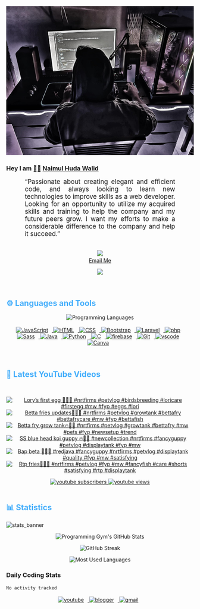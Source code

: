 <!-- ![github_cover_banner](https://www.digitalsolutionservices.com/img/services/web%20development.gif)-->

<div align="center" style="display:block;">
    <img height="400px" width="100%" alt="github cover banner" src="https://raw.githubusercontent.com/NaimulHudaWalid/NaimulHudaWalid/main/272276268_3114779035434264_920860974401480824_n.jpg"/> 
</div>

### Hey I am [👨🏻‍][facebook] [Naimul Huda Walid][youtube]



<p align:"center" style="text-align: justify; margin: 0 50px; font-size: 17px;" >
   “Passionate about creating elegant and efficient code, and always looking to learn new technologies to improve skills as a web developer. Looking for an opportunity to utilize my acquired skills and training to help the company and my future peers grow. I want my efforts to make a considerable difference to the company and help it succeed.”
<br>
<br>
<div align="center">

![](https://visitor-badge.glitch.me/badge?page_id=NaimulHudaWalid)
    <br />
[Email Me](mailto:dev.naimulhuda@gmail.com)
</div>
</p>
<!-- Typing SVG by DenverCoder1 - https://github.com/DenverCoder1/readme-typing-svg -->
<p align="center">
<!--   <a href="https://github.com/DenverCoder1/readme-typing-svg"> -->
    <img src="https://readme-typing-svg.herokuapp.com?color=E22FE4&width=380&height=45&lines=Open-Source+Enthusiast;Learning+In+Public;Empowering+Others;Nice+To+Meet+You+...&center=true"></a>

</p>
<br>
<!-- Languages and Tools -->

<h2 style="color: #44AEFB">⚙️ Languages and Tools</h2>
<div align="center" style="display:block;">
    <img width="100px" alt="Programming Languages" src="https://user-images.githubusercontent.com/78341798/194531121-47b0119a-ce00-439d-b586-125f86acb098.png"/> 
</div>
<br>   
<!-- Icons Resources -->
<!-- https://devicon.dev/ -->
<!-- https://cdn.jsdelivr.net/npm/simple-icons@v3/icons/ -->
<div align="center">
  <a href="https://developer.mozilla.org/en-US/docs/Web/JavaScript" target="_blank" rel="noreferrer">
      <img  alt="JavaScript" height="50px" style="padding-right:10px;" src="https://cdn.jsdelivr.net/gh/devicons/devicon/icons/javascript/javascript-plain.svg"/>
  </a>
  
 
  <a href="https://developer.mozilla.org/en-US/docs/Web/HTML" target="_blank" rel="noreferrer">
      <img  alt="HTML" height="50px" style="padding-right:10px;" src="https://cdn.jsdelivr.net/gh/devicons/devicon/icons/html5/html5-original.svg"/>
  </a>
  <a href="https://developer.mozilla.org/en-US/docs/Web/CSS" target="_blank" rel="noreferrer">
      <img  alt="CSS" height="50px" style="padding-right:10px;" src="https://cdn.jsdelivr.net/gh/devicons/devicon/icons/css3/css3-original.svg"/>
  </a>
  <a href="https://getbootstrap.com/" target="_blank" rel="noreferrer">
      <img  alt="Bootstrap" height="50px" style="padding-right:10px;" src="https://cdn.jsdelivr.net/gh/devicons/devicon/icons/bootstrap/bootstrap-original.svg"/>
  </a> 
  <a href="https://laravel.com/" target="_blank" rel="noreferrer">
      <img  alt="Laravel" height="50px" style="padding-right:10px;" src="https://cdn.jsdelivr.net/gh/devicons/devicon/icons/laravel/laravel-plain.svg"/>
  </a>
  <a href="https://www.php.net/" target="_blank" rel="noreferrer">
      <img  alt="php" height="50px" style="padding-right:10px;" src="https://cdn.jsdelivr.net/gh/devicons/devicon/icons/php/php-original.svg"/>
  </a>
  <a href="https://sass-lang.com/" target="_blank" rel="noreferrer">
      <img  alt="Sass" height="50px" style="padding-right:10px;" src="https://cdn.jsdelivr.net/gh/devicons/devicon/icons/sass/sass-original.svg"/>
  </a>
  <a href="https://www.java.com/en/" target="_blank" rel="noreferrer">
      <img  alt="Java" height="50px" style="padding-right:10px;" src="https://cdn.jsdelivr.net/gh/devicons/devicon/icons/java/java-original.svg"/>
  </a>    
  <a href="https://www.python.org/" target="_blank" rel="noreferrer">
      <img  alt="Python" height="50px" style="padding-right:10px;" src="https://cdn.jsdelivr.net/gh/devicons/devicon/icons/python/python-original.svg"/>
  </a>
  <a href="https://www.cprogramming.com/" target="_blank" rel="noreferrer">
      <img  alt="C" height="50px" style="padding-right:10px;" src="https://cdn.jsdelivr.net/gh/devicons/devicon/icons/c/c-original.svg"/>
  </a>
  
  <a href="https://firebase.google.com/" target="_blank" rel="noreferrer">
      <img  alt="firebase" height="50px" style="padding-right:10px;" src="https://cdn.jsdelivr.net/gh/devicons/devicon/icons/firebase/firebase-plain.svg"/>
  </a>
 
  <a href="https://git-scm.com/" target="_blank" rel="noreferrer">
      <img  alt="Git" height="50px" style="padding-right:10px;" src="https://cdn.jsdelivr.net/gh/devicons/devicon/icons/git/git-original.svg"/>
  </a>
  
  <a href="https://code.visualstudio.com/" target="_blank" rel="noreferrer">
      <img  alt="vscode" height="50px" style="padding-right:10px;"src="https://cdn.jsdelivr.net/gh/devicons/devicon/icons/vscode/vscode-original.svg"/>
  </a>
  <a href="https://www.canva.com/" target="_blank" rel="noreferrer">
      <img  alt="Canva" height="50px" style="padding-right:10px;" src="https://cdn.jsdelivr.net/gh/devicons/devicon/icons/canva/canva-original.svg"/> 
  </a>
</div>
<br>
<br>

<!-- Latest YouTube Videos -->

<h2 style="color: #44AEFB">🎦 Latest YouTube Videos</h2>
<br />

<!-- Resource/Reference: https://github.com/DenverCoder1/github-readme-youtube-cards -->
<div class="youtube videos cards" align="center">

<!-- BEGIN YOUTUBE-CARDS -->
[![Lory’s first egg 💯🔥🖤 #nrtfirms #petvlog #birdsbreeding #loricare #firstegg #mw #fyp #eggs #lori](https://ytcards.demolab.com/?id=zMayJ0u4z8M&title=Lory%E2%80%99s+first+egg+%F0%9F%92%AF%F0%9F%94%A5%F0%9F%96%A4+%23nrtfirms+%23petvlog+%23birdsbreeding+%23loricare+%23firstegg+%23mw+%23fyp+%23eggs+%23lori&lang=en&timestamp=1715394082&background_color=%230d1117&title_color=%23ffffff&stats_color=%23dedede&max_title_lines=1&width=250&border_radius=5 "Lory’s first egg 💯🔥🖤 #nrtfirms #petvlog #birdsbreeding #loricare #firstegg #mw #fyp #eggs #lori")](https://www.youtube.com/watch?v=zMayJ0u4z8M)
[![Betta fries updates💯🔥🖤 #nrtfirms #petvlog #growtank #bettafry #bettafrycare #mw #fyp #bettafish](https://ytcards.demolab.com/?id=d24NgqXZRiw&title=Betta+fries+updates%F0%9F%92%AF%F0%9F%94%A5%F0%9F%96%A4+%23nrtfirms+%23petvlog+%23growtank+%23bettafry+%23bettafrycare+%23mw+%23fyp+%23bettafish&lang=en&timestamp=1715002721&background_color=%230d1117&title_color=%23ffffff&stats_color=%23dedede&max_title_lines=1&width=250&border_radius=5 "Betta fries updates💯🔥🖤 #nrtfirms #petvlog #growtank #bettafry #bettafrycare #mw #fyp #bettafish")](https://www.youtube.com/watch?v=d24NgqXZRiw)
[![Betta fry grow tank🔥🖤💯 #nrtfirms #petvlog #growtank #bettafry #mw #pets #fyp #newsetup #trend](https://ytcards.demolab.com/?id=6kmNQ0mih9c&title=Betta+fry+grow+tank%F0%9F%94%A5%F0%9F%96%A4%F0%9F%92%AF+%23nrtfirms+%23petvlog+%23growtank+%23bettafry+%23mw+%23pets+%23fyp+%23newsetup+%23trend&lang=en&timestamp=1714909527&background_color=%230d1117&title_color=%23ffffff&stats_color=%23dedede&max_title_lines=1&width=250&border_radius=5 "Betta fry grow tank🔥🖤💯 #nrtfirms #petvlog #growtank #bettafry #mw #pets #fyp #newsetup #trend")](https://www.youtube.com/watch?v=6kmNQ0mih9c)
[![SS blue head koi guppy 🔥💯🖤 #newcollection #nrtfirms #fancyguppy #petvlog #displaytank #fyp #mw](https://ytcards.demolab.com/?id=N2eq-b4XzqA&title=SS+blue+head+koi+guppy+%F0%9F%94%A5%F0%9F%92%AF%F0%9F%96%A4+%23newcollection+%23nrtfirms+%23fancyguppy+%23petvlog+%23displaytank+%23fyp+%23mw&lang=en&timestamp=1714370682&background_color=%230d1117&title_color=%23ffffff&stats_color=%23dedede&max_title_lines=1&width=250&border_radius=5 "SS blue head koi guppy 🔥💯🖤 #newcollection #nrtfirms #fancyguppy #petvlog #displaytank #fyp #mw")](https://www.youtube.com/watch?v=N2eq-b4XzqA)
[![Bap beta 💯🔥🖤 #redjava #fancyguppy #nrtfirms #petvlog #displaytank #quality #fyp #mw #satisfying](https://ytcards.demolab.com/?id=kJ8d4nxfNuA&title=Bap+beta+%F0%9F%92%AF%F0%9F%94%A5%F0%9F%96%A4+%23redjava+%23fancyguppy+%23nrtfirms+%23petvlog+%23displaytank+%23quality+%23fyp+%23mw+%23satisfying&lang=en&timestamp=1714287963&background_color=%230d1117&title_color=%23ffffff&stats_color=%23dedede&max_title_lines=1&width=250&border_radius=5 "Bap beta 💯🔥🖤 #redjava #fancyguppy #nrtfirms #petvlog #displaytank #quality #fyp #mw #satisfying")](https://www.youtube.com/watch?v=kJ8d4nxfNuA)
[![Rtp fries🖤🔥💯 #nrtfirms #petvlog #fyp #mw #fancyfish #care #shorts  #satisfying #rtp #displaytank](https://ytcards.demolab.com/?id=SlVcwtEIcf4&title=Rtp+fries%F0%9F%96%A4%F0%9F%94%A5%F0%9F%92%AF+%23nrtfirms+%23petvlog+%23fyp+%23mw+%23fancyfish+%23care+%23shorts++%23satisfying+%23rtp+%23displaytank&lang=en&timestamp=1714230802&background_color=%230d1117&title_color=%23ffffff&stats_color=%23dedede&max_title_lines=1&width=250&border_radius=5 "Rtp fries🖤🔥💯 #nrtfirms #petvlog #fyp #mw #fancyfish #care #shorts  #satisfying #rtp #displaytank")](https://www.youtube.com/watch?v=SlVcwtEIcf4)
<!-- END YOUTUBE-CARDS -->
</div>

<!-- Begin Youtube Buttons -->
<!-- Resource/Reference:  https://github.com/DenverCoder1/custom-icon-badges -->
<div class="youtube buttons" align="center">
    <a href="https://www.youtube.com/channel/UCa3YaFwzSII0kKg3Nads2dQ"  target="_blank">
        <img alt="youtube subscribers" src="https://img.shields.io/youtube/channel/subscribers/UCa3YaFwzSII0kKg3Nads2dQ?logo=youtube&logoColor=red&style=for-the-badge"/>
    </a> 
    <a href="https://www.youtube.com/channel/UCa3YaFwzSII0kKg3Nads2dQ"  target="_blank">
        <img alt="youtube views" src="https://custom-icon-badges.demolab.com/youtube/channel/views/UCa3YaFwzSII0kKg3Nads2dQ?color=%23E05D44&logo=eye&logoColor=white&style=for-the-badge&labelColor=#555555"/>
    </a> 
</div>
<br>
<!-- End Youtube Buttons -->

<!-- Statistics -->

<h2 style="color: #44AEFB">📊 Statistics</h2>

![stats_banner](https://user-images.githubusercontent.com/78341798/194534778-d662496c-ae00-4e8d-ae9b-b90912054e7f.gif)

<!-- Begin Stats Cards -->
<!-- Resources:  -->
<!-- Github & Languages Stats: https://github.com/naimul15-12090/github-readme-stats --> 
<!-- Streak Stats: https://github.com/denvercoder1/github-readme-streak-stats -->
<!-- Change the value after ?username= to your GitHub username. -->
<div class="stats" align="center">

![Programming Gym's GitHub Stats](https://github-readme-stats.vercel.app/api?username=NaimulHudaWalid&hide=stars&count_private=true&show_icons=true&theme=algolia&border_radius=20)

![GitHub Streak](https://streak-stats.demolab.com?user=NaimulHudaWalid&count_private=true&theme=algolia&border_radius=22)

![Most Used Languages](https://github-readme-stats.vercel.app/api/top-langs/?username=NaimulHudaWalid&langs_count=8&layout=compact&show_icons=true&theme=algolia&border_radius=20)
    
<!-- ![Top Langs](https://github-readme-stats.vercel.app/api/top-langs/?username=naimul15-12090&langs_count=8) -->
<!-- [![Top Langs](https://github-readme-stats.vercel.app/api/top-langs/?username=naimul15-12090&layout=compact)](https://github.com/anuraghazra/github-readme-stats)
 -->
    
</div>
<!--  End Stats Cards -->



### Daily Coding Stats
<!--START_SECTION:waka-->

```txt
No activity tracked
```

<!--END_SECTION:waka-->
<!-- Begin Footer -->
<!-- Icons Resources -->
<!-- https://devicon.dev/ -->
<div class="footer" align="center" style="margin:15px;">
    <a href="https://www.youtube.com/channel/UCa3YaFwzSII0kKg3Nads2dQ" target="_blank">
        <img  style="margin:0 10px 10px 0;" src="https://user-images.githubusercontent.com/78341798/194531650-698ef1b1-9cbd-4b4f-96ef-5a2ec4b5d7e6.svg" alt="youtube" width="40px"/>
    </a>
    <a href="https://www.linkedin.com/in/naimulhudawalid/" target="_blank">
        <img style="margin:0 10px 10px 0;" src="https://user-images.githubusercontent.com/78341798/194531458-b5dfeb1b-bad5-4dfa-909a-2e402262db9a.svg" alt="blogger" width="40px"/>
    </a>
    <a href="mailto:dev.naimulhuda@gmail.com" target="_blank">
        <img style="margin:0 10px 10px 0;" src="https://user-images.githubusercontent.com/78341798/194531383-ddb2b774-5bb9-491c-b601-4a4a7d9792fb.svg" alt="gmail" width="40px"/>
    </a>
</div>
<!-- End Footer -->

[youtube]: https://www.youtube.com/channel/UCa3YaFwzSII0kKg3Nads2dQ
[facebook]: https://www.facebook.com/profile.php?id=100007065945838
